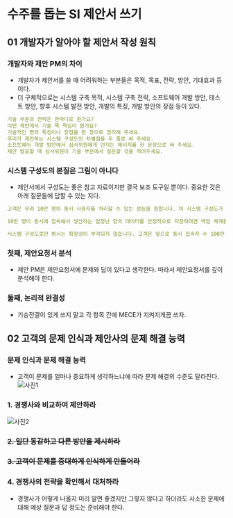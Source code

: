 # 수주를 돕는 SI 제안서 쓰기

## 01 개발자가 알아야 할 제안서 작성 원칙

### 개발자와 제안 PM의 차이
- 개발자가 제안서를 쓸 때 어려워하는 부분들은 목적, 목표, 전략, 방안, 기대효과 등이다.
- 더 구체적으로는 시스템 구축 목적, 시스템 구축 전략, 소프트웨어 개발 방안, 테스트 방안, 향후 시스템 발전 방안, 개발의 특징, 개발 방안의 장점 등이 있다.
```yaml
기술 부문의 전략은 한마디로 뭔가요?
이번 제안에서 기술 쪽 핵심이 뭔가요?
기술적인 면의 특징이나 장점을 한 장으로 정리해 주세요.
우리가 제안하는 시스템 구성도의 차별점을 두 줄로 써 주세요.
소프트웨어 개발 방안에서 심사위원에게 던지는 메시지를 한 문장으로 써 주세요.
제안 발표할 때 심사위원이 기술 부문에서 질문할 것을 적어주세요.
```

### 시스템 구성도의 본질은 그림이 아니다
- 제안서에서 구성도는 좋은 참고 자료이지만 결국 보조 도구일 뿐이다. 중요한 것은 아래 질문들에 답할 수 있는 지다.
```yaml
고객은 무려 10만 명의 동시 사용자를 처리할 수 있는 성능을 원합니다. 이 시스템 구성도가 고객이 필요한 성능을 가장 적은 비용으로 낼 수 있는 구성이라는 것을 몇 줄로라도 써 주세요.

10만 명이 동시에 접속해서 생산하는 엄청난 양의 데이터를 안정적으로 저장하려면 백업 체계를 갖춰야 하겠죠. 그런데 경쟁사도 백업 체계를 제안할 텐데 우리가 제안하는 백업 체계가 무엇이 다른지 몇 줄로라도 써 주세요.

시스템 구성도로만 봐서는 확장성이 부각되지 않습니다. 고객은 앞으로 동시 접속자 수 100만 명도 생각하고 있어요. 시스템 구성도를 보면 웹서버만 확장하고 데이터 서버는 확장하는지 안 하는지 분명하지 않습니다. 추가 설명을 해야 심사위원이 알 수 있을 것 같아요. 제안서에는 쓰지 않더라도 발표 자료에는 넣어야 하니 한 장으로라도 따로 정리해 주세요.
```

### 첫째, 제안요청서 분석
- 제안 PM은 제안요청서에 문제와 답이 있다고 생각한다. 따라서 제안요청서를 깊이 분석해야 한다.

### 둘째, 논리적 완결성
- 기승전결이 있게 쓰지 말고 각 항목 간에 MECE가 지켜지게끔 쓰자.

## 02 고객의 문제 인식과 제안사의 문제 해결 능력

### 문제 인식과 문제 해결 능력
- 고객이 문제를 얼마나 중요하게 생각하느냐에 따라 문제 해결의 수준도 달라진다.
![사진1](https://github.com/AlmSmartDoctor/study-2023-10-writing-and-developer/assets/80523328/3a3c3507-90aa-45cc-9283-85f912665598)

### 1. 경쟁사와 비교하여 제안하라
![사진2](https://github.com/AlmSmartDoctor/study-2023-10-writing-and-developer/assets/80523328/bfeb7b36-d13b-4a61-9a98-f792906a9fae)

### ~~2. 일단 동감하고 다른 방안을 제시하라~~

### ~~3. 고객이 문제를 중대하게 인식하게 만들어라~~

### 4. 경쟁사의 전략을 확인해서 대처하라
- 경쟁사가 어떻게 나올지 미리 알면 좋겠지만 그렇지 않다고 하더라도 사소한 문제에 대해 예상 질문과 답 정도는 준비해야 한다.
